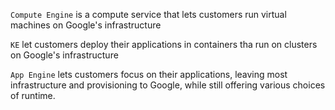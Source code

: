 `Compute Engine` is a compute service that lets customers run virtual machines on Google's infrastructure

`KE` let customers deploy their applications in containers tha run on clusters on Google's infrastructure

`App Engine`  lets customers focus on their applications, leaving most infrastructure and provisioning to Google, while still offering various choices of runtime.
